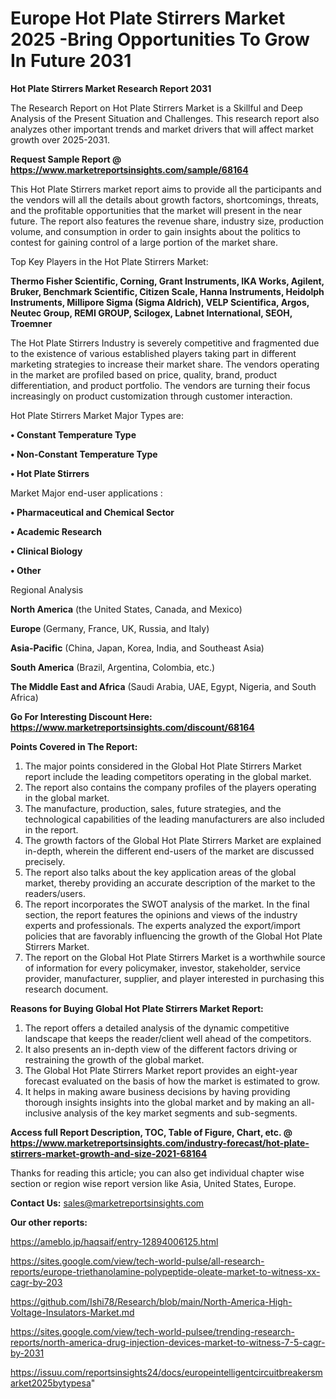 # Europe Hot Plate Stirrers Market 2025 -Bring Opportunities To Grow In Future 2031

<strong>Hot Plate Stirrers Market Research Report 2031</strong>

The Research Report on Hot Plate Stirrers Market is a Skillful and Deep Analysis of the Present Situation and Challenges. This research report also analyzes other important trends and market drivers that will affect market growth over 2025-2031.

<strong>Request Sample Report @ <a href=https://www.marketreportsinsights.com/sample/68164>https://www.marketreportsinsights.com/sample/68164</a></strong>

This Hot Plate Stirrers market report aims to provide all the participants and the vendors will all the details about growth factors, shortcomings, threats, and the profitable opportunities that the market will present in the near future. The report also features the revenue share, industry size, production volume, and consumption in order to gain insights about the politics to contest for gaining control of a large portion of the market share.

Top Key Players in the Hot Plate Stirrers Market:

<strong>Thermo Fisher Scientific, Corning, Grant Instruments, IKA Works, Agilent, Bruker, Benchmark Scientific, Citizen Scale, Hanna Instruments, Heidolph Instruments, Millipore Sigma (Sigma Aldrich), VELP Scientifica, Argos, Neutec Group, REMI GROUP, Scilogex, Labnet International, SEOH, Troemner</strong>

The Hot Plate Stirrers Industry is severely competitive and fragmented due to the existence of various established players taking part in different marketing strategies to increase their market share. The vendors operating in the market are profiled based on price, quality, brand, product differentiation, and product portfolio. The vendors are turning their focus increasingly on product customization through customer interaction.

Hot Plate Stirrers Market Major Types are:

<strong>• Constant Temperature Type

• Non-Constant Temperature Type

• Hot Plate Stirrers</strong>

Market Major end-user applications :

<strong>• Pharmaceutical and Chemical Sector

• Academic Research

• Clinical Biology

• Other</strong>

Regional Analysis

</u><strong><b>North America</b></strong> (the United States, Canada, and Mexico)

<strong><b>Europe </b></strong>(Germany, France, UK, Russia, and Italy)

<strong><b>Asia-Pacific</b></strong> (China, Japan, Korea, India, and Southeast Asia)

<strong><b>South America</b></strong> (Brazil, Argentina, Colombia, etc.)

<strong><b>The Middle East and Africa</b></strong> (Saudi Arabia, UAE, Egypt, Nigeria, and South Africa)

<strong>Go For Interesting Discount Here: <a href=https://www.marketreportsinsights.com/discount/68164>https://www.marketreportsinsights.com/discount/68164</a></strong>

<strong>Points Covered in The Report:</strong>
<ol>
  <li>The major points considered in the Global Hot Plate Stirrers Market report include the leading competitors operating in the global market.</li>
  <li>The report also contains the company profiles of the players operating in the global market.</li>
  <li>The manufacture, production, sales, future strategies, and the technological capabilities of the leading manufacturers are also included in the report.</li>
  <li>The growth factors of the Global Hot Plate Stirrers Market are explained in-depth, wherein the different end-users of the market are discussed precisely.</li>
  <li>The report also talks about the key application areas of the global market, thereby providing an accurate description of the market to the readers/users.</li>
  <li>The report incorporates the SWOT analysis of the market. In the final section, the report features the opinions and views of the industry experts and professionals. The experts analyzed the export/import policies that are favorably influencing the growth of the Global Hot Plate Stirrers Market.</li>
  <li>The report on the Global Hot Plate Stirrers Market is a worthwhile source of information for every policymaker, investor, stakeholder, service provider, manufacturer, supplier, and player interested in purchasing this research document.</li>
</ol>
<strong>Reasons for Buying Global Hot Plate Stirrers Market Report:</strong>

<ol>
  <li>The report offers a detailed analysis of the dynamic competitive landscape that keeps the reader/client well ahead of the competitors.</li>
  <li>It also presents an in-depth view of the different factors driving or restraining the growth of the global market.</li>
  <li>The Global Hot Plate Stirrers Market report provides an eight-year forecast evaluated on the basis of how the market is estimated to grow.</li>
  <li>It helps in making aware business decisions by having providing thorough insights insights into the global market and by making an all-inclusive analysis of the key market segments and sub-segments.</li>
</ol>
<strong>Access full Report Description, TOC, Table of Figure, Chart, etc. @ <a href=https://www.marketreportsinsights.com/industry-forecast/hot-plate-stirrers-market-growth-and-size-2021-68164>https://www.marketreportsinsights.com/industry-forecast/hot-plate-stirrers-market-growth-and-size-2021-68164</a></strong>


Thanks for reading this article; you can also get individual chapter wise section or region wise report version like Asia, United States, Europe.

<strong>Contact Us:</strong>
sales@marketreportsinsights.com

<strong>Our other reports:</strong>

<a href=https://ameblo.jp/haqsaif/entry-12894006125.html>https://ameblo.jp/haqsaif/entry-12894006125.html</a>

<a href=https://sites.google.com/view/tech-world-pulse/all-research-reports/europe-triethanolamine-polypeptide-oleate-market-to-witness-xx-cagr-by-203>https://sites.google.com/view/tech-world-pulse/all-research-reports/europe-triethanolamine-polypeptide-oleate-market-to-witness-xx-cagr-by-203</a>

<a href=https://github.com/Ishi78/Research/blob/main/North-America-High-Voltage-Insulators-Market.md>https://github.com/Ishi78/Research/blob/main/North-America-High-Voltage-Insulators-Market.md</a>

<a href=https://sites.google.com/view/tech-world-pulsee/trending-research-reports/north-america-drug-injection-devices-market-to-witness-7-5-cagr-by-2031>https://sites.google.com/view/tech-world-pulsee/trending-research-reports/north-america-drug-injection-devices-market-to-witness-7-5-cagr-by-2031</a>

<a href=https://issuu.com/reportsinsights24/docs/europeintelligentcircuitbreakersmarket2025bytypesa>https://issuu.com/reportsinsights24/docs/europeintelligentcircuitbreakersmarket2025bytypesa</a>"
